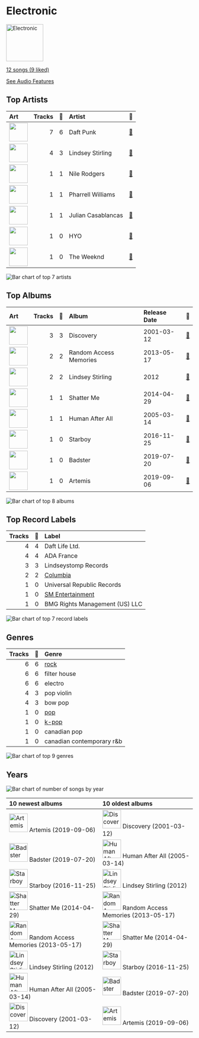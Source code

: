 # Electronic


<img src="https://mosaic.scdn.co/640/ab67616d0000b27379e8b529ce6c088a8027b2a1ab67616d0000b2739b9b36b0e22870b9f542d937ab67616d0000b273b33d46dfa2635a47eebf63b2ab67616d0000b273d8601e15fa1b4351fe1fc6ae" alt="Electronic" width="100" />

[12 songs (9 liked)](tracks.md)

[See Audio Features](audio_features.md)

## Top Artists

| Art | Tracks | 💚 | Artist | 🔗 |
|:---|---:|---:|:---|:---|
| <img src="https://i.scdn.co/image/ab6761610000e5eba7bfd7835b5c1eee0c95fa6e" alt="" width="50" /> | 7 | 6 | Daft Punk | [🔗](https://open.spotify.com/artist/4tZwfgrHOc3mvqYlEYSvVi) |
| <img src="https://i.scdn.co/image/ab6761610000e5ebd68284f34757dde6b0e86b02" alt="" width="50" /> | 4 | 3 | Lindsey Stirling | [🔗](https://open.spotify.com/artist/378dH6EszOLFShpRzAQkVM) |
| <img src="https://i.scdn.co/image/6511b1fe261da3b6c6b69ae2aa771cfd307a18ae" alt="" width="50" /> | 1 | 1 | Nile Rodgers | [🔗](https://open.spotify.com/artist/3yDIp0kaq9EFKe07X1X2rz) |
| <img src="https://i.scdn.co/image/ab6761610000e5ebdeeefa8e7621458ef859ab77" alt="" width="50" /> | 1 | 1 | Pharrell Williams | [🔗](https://open.spotify.com/artist/2RdwBSPQiwcmiDo9kixcl8) |
| <img src="https://i.scdn.co/image/e7a1396741154b787911a8c6c9ba21a6f5b55a5f" alt="" width="50" /> | 1 | 1 | Julian Casablancas | [🔗](https://open.spotify.com/artist/1rAv1GhTQ2rmG94p9lU3rB) |
| <img src="https://i.scdn.co/image/ab6761610000e5eb23c6033b3b20959a2154328b" alt="" width="50" /> | 1 | 0 | HYO | [🔗](https://open.spotify.com/artist/3U7bOaJLuFkrmDQ1C1OqKl) |
| <img src="https://i.scdn.co/image/ab6761610000e5eb01b9b4ec2a05d0805428acfa" alt="" width="50" /> | 1 | 0 | The Weeknd | [🔗](https://open.spotify.com/artist/1Xyo4u8uXC1ZmMpatF05PJ) |

![Bar chart of top 7 artists](../../images/playlists/electronic/artists.png)



## Top Albums

| Art | Tracks | 💚 | Album | Release Date | 🔗 |
|:---|---:|---:|:---|:---|:---|
| <img src="https://i.scdn.co/image/ab67616d0000b273b33d46dfa2635a47eebf63b2" alt="" width="50" /> | 3 | 3 | Discovery | 2001-03-12 | [🔗](https://open.spotify.com/album/2noRn2Aes5aoNVsU6iWThc) |
| <img src="https://i.scdn.co/image/ab67616d0000b2739b9b36b0e22870b9f542d937" alt="" width="50" /> | 2 | 2 | Random Access Memories | 2013-05-17 | [🔗](https://open.spotify.com/album/4m2880jivSbbyEGAKfITCa) |
| <img src="https://i.scdn.co/image/ab67616d0000b27379e8b529ce6c088a8027b2a1" alt="" width="50" /> | 2 | 2 | Lindsey Stirling | 2012 | [🔗](https://open.spotify.com/album/3YTWAm90osBvLNWCdF8Nq2) |
| <img src="https://i.scdn.co/image/ab67616d0000b273cdb2461871ded49f97bc41c2" alt="" width="50" /> | 1 | 1 | Shatter Me | 2014-04-29 | [🔗](https://open.spotify.com/album/2spbck4ETZz1aLq5Fi5phC) |
| <img src="https://i.scdn.co/image/ab67616d0000b273d8601e15fa1b4351fe1fc6ae" alt="" width="50" /> | 1 | 1 | Human After All | 2005-03-14 | [🔗](https://open.spotify.com/album/1A2GTWGtFfWp7KSQTwWOyo) |
| <img src="https://i.scdn.co/image/ab67616d0000b2734718e2b124f79258be7bc452" alt="" width="50" /> | 1 | 0 | Starboy | 2016-11-25 | [🔗](https://open.spotify.com/album/2ODvWsOgouMbaA5xf0RkJe) |
| <img src="https://i.scdn.co/image/ab67616d0000b2735062dabfa4007e1b72981edf" alt="" width="50" /> | 1 | 0 | Badster | 2019-07-20 | [🔗](https://open.spotify.com/album/4GA4vqEeOzVM8ib6HHy6Ij) |
| <img src="https://i.scdn.co/image/ab67616d0000b273107a93a6e4700e9ff7e6ca43" alt="" width="50" /> | 1 | 0 | Artemis | 2019-09-06 | [🔗](https://open.spotify.com/album/4YAtGpNUwcHesLlyYUIxur) |

![Bar chart of top 8 albums](../../images/playlists/electronic/albums.png)

## Top Record Labels

| Tracks | 💚 | Label |
|---:|---:|:---|
| 4 | 4 | Daft Life Ltd. |
| 4 | 4 | ADA France |
| 3 | 3 | Lindseystomp Records |
| 2 | 2 | [Columbia](../../labels/columbia/overview.md) |
| 1 | 0 | Universal Republic Records |
| 1 | 0 | [SM Entertainment](../../labels/sm_entertainment/overview.md) |
| 1 | 0 | BMG Rights Management (US) LLC |

![Bar chart of top 7 record labels](../../images/playlists/electronic/labels.png)

## Genres

| Tracks | 💚 | Genre |
|---:|---:|:---|
| 6 | 6 | [rock](../../genres/rock/overview.md) |
| 6 | 6 | filter house |
| 6 | 6 | electro |
| 4 | 3 | pop violin |
| 4 | 3 | bow pop |
| 1 | 0 | [pop](../../genres/pop/overview.md) |
| 1 | 0 | [k-pop](../../genres/k_pop/overview.md) |
| 1 | 0 | canadian pop |
| 1 | 0 | canadian contemporary r&b |

![Bar chart of top 9 genres](../../images/playlists/electronic/genres.png)

## Years



![Bar chart of number of songs by year](../../images/playlists/electronic/years.png)

| 10 newest albums | 10 oldest albums |
|:---|:---|
| <div><img src="https://i.scdn.co/image/ab67616d0000b273107a93a6e4700e9ff7e6ca43" alt="Artemis" width="50" /> <span>Artemis (2019-09-06)</span></div> | <div><img src="https://i.scdn.co/image/ab67616d0000b273b33d46dfa2635a47eebf63b2" alt="Discovery" width="50" /> <span>Discovery (2001-03-12)</span></div> |
| <div><img src="https://i.scdn.co/image/ab67616d0000b2735062dabfa4007e1b72981edf" alt="Badster" width="50" /> <span>Badster (2019-07-20)</span></div> | <div><img src="https://i.scdn.co/image/ab67616d0000b273d8601e15fa1b4351fe1fc6ae" alt="Human After All" width="50" /> <span>Human After All (2005-03-14)</span></div> |
| <div><img src="https://i.scdn.co/image/ab67616d0000b2734718e2b124f79258be7bc452" alt="Starboy" width="50" /> <span>Starboy (2016-11-25)</span></div> | <div><img src="https://i.scdn.co/image/ab67616d0000b27379e8b529ce6c088a8027b2a1" alt="Lindsey Stirling" width="50" /> <span>Lindsey Stirling (2012)</span></div> |
| <div><img src="https://i.scdn.co/image/ab67616d0000b273cdb2461871ded49f97bc41c2" alt="Shatter Me" width="50" /> <span>Shatter Me (2014-04-29)</span></div> | <div><img src="https://i.scdn.co/image/ab67616d0000b2739b9b36b0e22870b9f542d937" alt="Random Access Memories" width="50" /> <span>Random Access Memories (2013-05-17)</span></div> |
| <div><img src="https://i.scdn.co/image/ab67616d0000b2739b9b36b0e22870b9f542d937" alt="Random Access Memories" width="50" /> <span>Random Access Memories (2013-05-17)</span></div> | <div><img src="https://i.scdn.co/image/ab67616d0000b273cdb2461871ded49f97bc41c2" alt="Shatter Me" width="50" /> <span>Shatter Me (2014-04-29)</span></div> |
| <div><img src="https://i.scdn.co/image/ab67616d0000b27379e8b529ce6c088a8027b2a1" alt="Lindsey Stirling" width="50" /> <span>Lindsey Stirling (2012)</span></div> | <div><img src="https://i.scdn.co/image/ab67616d0000b2734718e2b124f79258be7bc452" alt="Starboy" width="50" /> <span>Starboy (2016-11-25)</span></div> |
| <div><img src="https://i.scdn.co/image/ab67616d0000b273d8601e15fa1b4351fe1fc6ae" alt="Human After All" width="50" /> <span>Human After All (2005-03-14)</span></div> | <div><img src="https://i.scdn.co/image/ab67616d0000b2735062dabfa4007e1b72981edf" alt="Badster" width="50" /> <span>Badster (2019-07-20)</span></div> |
| <div><img src="https://i.scdn.co/image/ab67616d0000b273b33d46dfa2635a47eebf63b2" alt="Discovery" width="50" /> <span>Discovery (2001-03-12)</span></div> | <div><img src="https://i.scdn.co/image/ab67616d0000b273107a93a6e4700e9ff7e6ca43" alt="Artemis" width="50" /> <span>Artemis (2019-09-06)</span></div> |